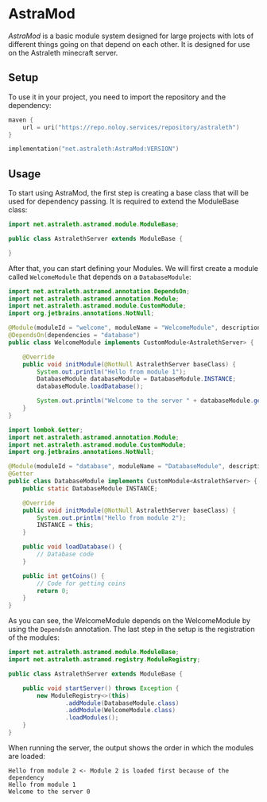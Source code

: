 # AstraMod

*AstraMod* is a basic module system designed for large projects with lots of different things going on that depend on
each other. It is designed for use on the Astraleth minecraft server.

## Setup

To use it in your project, you need to import the repository and the dependency:

```kotlin
maven {
    url = uri("https://repo.noloy.services/repository/astraleth")
}
```

```kotlin
implementation("net.astraleth:AstraMod:VERSION")
```

## Usage

To start using AstraMod, the first step is creating a base class that will be used for dependency passing. It is
required to extend the ModuleBase class:

```java
import net.astraleth.astramod.module.ModuleBase;

public class AstralethServer extends ModuleBase {

}
```

After that, you can start defining your Modules. We will first create a module called ``WelcomeModule`` that depends on
a ``DatabaseModule``:

```java
import net.astraleth.astramod.annotation.DependsOn;
import net.astraleth.astramod.annotation.Module;
import net.astraleth.astramod.module.CustomModule;
import org.jetbrains.annotations.NotNull;

@Module(moduleId = "welcome", moduleName = "WelcomeModule", description = "Welcomes the player on join")
@DependsOn(dependencies = "database")
public class WelcomeModule implements CustomModule<AstralethServer> {

    @Override
    public void initModule(@NotNull AstralethServer baseClass) {
        System.out.println("Hello from module 1");
        DatabaseModule databaseModule = DatabaseModule.INSTANCE;
        databaseModule.loadDatabase();

        System.out.println("Welcome to the server " + databaseModule.getCoins());
    }
}
```

```java
import lombok.Getter;
import net.astraleth.astramod.annotation.Module;
import net.astraleth.astramod.module.CustomModule;
import org.jetbrains.annotations.NotNull;

@Module(moduleId = "database", moduleName = "DatabaseModule", description = "Provides access to the database")
@Getter
public class DatabaseModule implements CustomModule<AstralethServer> {
    public static DatabaseModule INSTANCE;

    @Override
    public void initModule(@NotNull AstralethServer baseClass) {
        System.out.println("Hello from module 2");
        INSTANCE = this;
    }

    public void loadDatabase() {
        // Database code
    }

    public int getCoins() {
        // Code for getting coins
        return 0;
    }
}
```

As you can see, the WelcomeModule depends on the WelcomeModule by using the ``DependsOn`` annotation.
The last step in the setup is the registration of the modules:

```java
import net.astraleth.astramod.module.ModuleBase;
import net.astraleth.astramod.registry.ModuleRegistry;

public class AstralethServer extends ModuleBase {

    public void startServer() throws Exception {
        new ModuleRegistry<>(this)
                .addModule(DatabaseModule.class)
                .addModule(WelcomeModule.class)
                .loadModules();
    }
}

```

When running the server, the output shows the order in which the modules are loaded:

```
Hello from module 2 <- Module 2 is loaded first because of the dependency
Hello from module 1 
Welcome to the server 0
```